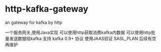 # http-kafka-gateway
an gateway for kafka by http

一个服务网关,使用Java实现
可以使用http获取消费kafka内数据
可以使用http批量发送数据给kafka
支持 kafka 0.9+ 协议
使用JAAS验证 SASL\_PLAN
后续有空再维护
